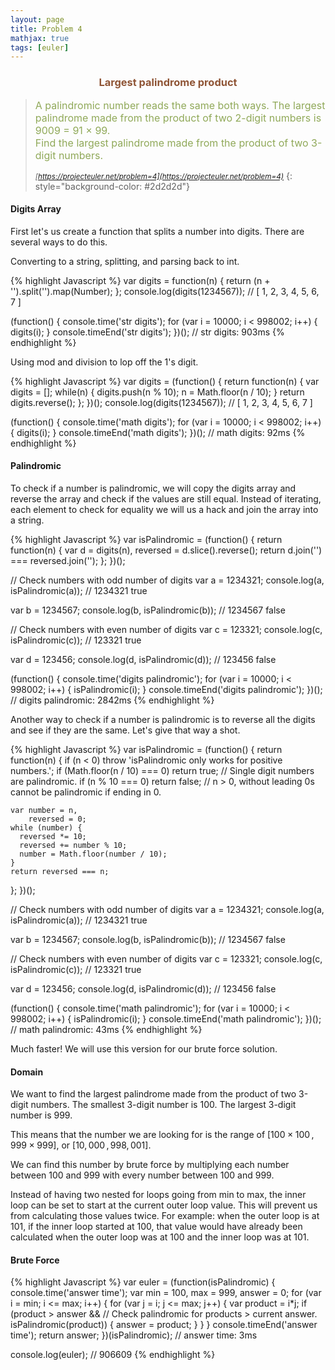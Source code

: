 ```yaml
---
layout: page
title: Problem 4
mathjax: true
tags: [euler]
---
```


<h3 style="color: #8f5536; text-align: center">Largest palindrome product</h3>

> <small><span style="font-size: 1rem; color: #90a959">A palindromic number reads the same both ways. The largest palindrome made from the product of two 2-digit numbers is 9009 = 91 × 99.<br>
> Find the largest palindrome made from the product of two 3-digit numbers.</span><br><br>
> <cite>[https://projecteuler.net/problem=4](https://projecteuler.net/problem=4)</cite></small>
{: style="background-color: #2d2d2d"}

#### Digits Array

First let's us create a function that splits a number into digits. There are several ways to do this.

Converting to a string, splitting, and parsing back to int.

{% highlight Javascript %}
var digits = function(n) {
  return (n + '').split('').map(Number);
};
console.log(digits(1234567)); // [ 1, 2, 3, 4, 5, 6, 7 ]

(function() {
  console.time('str digits');
  for (var i = 10000; i < 998002; i++) {
    digits(i);
  }
  console.timeEnd('str digits');
})(); // str digits: 903ms
{% endhighlight %}

Using mod and division to lop off the 1's digit.

{% highlight Javascript %}
var digits = (function() {
  return function(n) {
    var digits = [];
    while(n) {
      digits.push(n % 10);
      n = Math.floor(n / 10);
    }
    return digits.reverse();
  };
})();
console.log(digits(1234567)); // [ 1, 2, 3, 4, 5, 6, 7 ]

(function() {
  console.time('math digits');
  for (var i = 10000; i < 998002; i++) {
    digits(i);
  }
  console.timeEnd('math digits');
})(); //  math digits: 92ms
{% endhighlight %}


#### Palindromic

To check if a number is palindromic, we will copy the digits array and reverse the array and check if the values are still equal. Instead of iterating, each element to check for equality we will us a hack and join the array into a string.

{% highlight Javascript %}
var isPalindromic = (function() {
  return function(n) {
    var d = digits(n),
        reversed = d.slice().reverse();
    return d.join('') === reversed.join('');
  };
})();

// Check numbers with odd number of digits
var a = 1234321;
console.log(a, isPalindromic(a)); // 1234321 true

var b = 1234567;
console.log(b, isPalindromic(b)); // 1234567 false

// Check numbers with even number of digits
var c = 123321;
console.log(c, isPalindromic(c)); // 123321 true

var d = 123456;
console.log(d, isPalindromic(d)); // 123456 false

(function() {
  console.time('digits palindromic');
  for (var i = 10000; i < 998002; i++) {
    isPalindromic(i);
  }
  console.timeEnd('digits palindromic');
})(); // digits palindromic: 2842ms
{% endhighlight %}

Another way to check if a number is palindromic is to reverse all the digits and see if they are the same. Let's give that way a shot.

{% highlight Javascript %}
var isPalindromic = (function() {
  return function(n) {
    if (n < 0) throw 'isPalindromic only works for positive numbers.';
    if (Math.floor(n / 10) === 0) return true; // Single digit numbers are palindromic.
    if (n % 10 === 0) return false; // n > 0, without leading 0s cannot be palindromic if ending in 0.

    var number = n,
        reversed = 0;
    while (number) {
      reversed *= 10;
      reversed += number % 10;
      number = Math.floor(number / 10);
    }
    return reversed === n;
  };
})();

// Check numbers with odd number of digits
var a = 1234321;
console.log(a, isPalindromic(a)); // 1234321 true

var b = 1234567;
console.log(b, isPalindromic(b)); // 1234567 false

// Check numbers with even number of digits
var c = 123321;
console.log(c, isPalindromic(c)); // 123321 true

var d = 123456;
console.log(d, isPalindromic(d)); // 123456 false

(function() {
  console.time('math palindromic');
  for (var i = 10000; i < 998002; i++) {
    isPalindromic(i);
  }
  console.timeEnd('math palindromic');
})(); // math palindromic: 43ms
{% endhighlight %}

Much faster! We will use this version for our brute force solution.

#### Domain

We want to find the largest palindrome made from the product of two 3-digit numbers. The smallest 3-digit number is 100. The largest 3-digit number is 999.

This means that the number we are looking for is the range of $[100\times100\,,999\times999]$, or $[10,000\,,998,001]$.

We can find this number by brute force by multiplying each number between 100 and 999 with every number between 100 and 999.

Instead of having two nested for loops going from min to max, the inner loop can be set to start at the current outer loop value. This will prevent us from calculating those values twice. For example: when the outer loop is at 101, if the inner loop started at 100, that value would have already been calculated when the outer loop was at 100 and the inner loop was at 101.

#### Brute Force

{% highlight Javascript %}
var euler = (function(isPalindromic) {
  console.time('answer time');
  var min = 100,
      max = 999,
      answer = 0;
  for (var i = min; i <= max; i++) {
    for (var j = i; j <= max; j++) {
      var product = i*j;
      if (product > answer && // Check palindromic for products > current answer.
          isPalindromic(product)) {
        answer = product;
      }
    }
  }
  console.timeEnd('answer time');
  return answer;
})(isPalindromic); // answer time: 3ms

console.log(euler); // 906609
{% endhighlight %}
